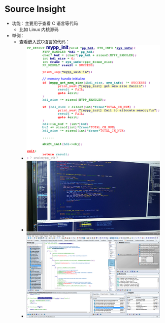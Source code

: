 # Source Insight

* 功能：主要用于查看 C 语言等代码
  * 比如 Linux 内核源码
* 举例：
  * 查看嵌入式C语言的代码：
    * ![si_view_emb_c_code](../../assets/img/si_view_emb_c_code.png)
    * ![si_view_axidma_code](../../assets/img/si_view_axidma_code.png)
    * ![si_main_view_example](../../assets/img/si_main_view_example.png)
